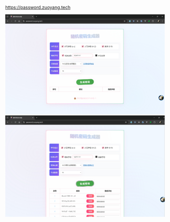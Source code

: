 
https://password.zuoyang.tech

![alt text](微信截图_20241219104312.png)
![alt text](微信截图_20241219104332.png)
